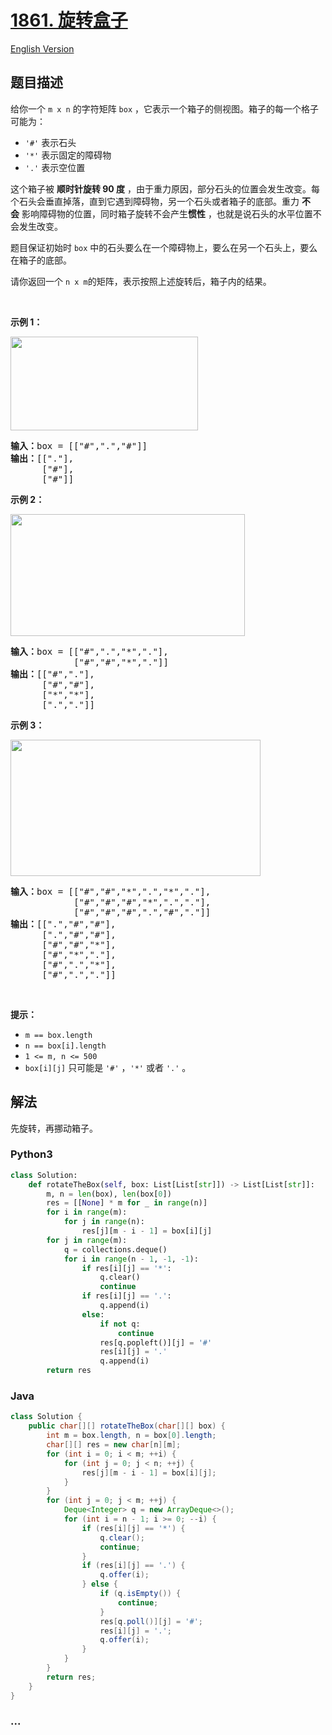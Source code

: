 # [1861. 旋转盒子](https://leetcode-cn.com/problems/rotating-the-box)

[English Version](https://github.com/yanglr/leetcode-ac/blob/master/assets/1800-1899/1861.Rotating%20the%20Box/README_EN.md)

## 题目描述

<!-- 这里写题目描述 -->

<p>给你一个 <code>m x n</code> 的字符矩阵 <code>box</code> ，它表示一个箱子的侧视图。箱子的每一个格子可能为：</p>

<ul>
	<li><code>'#'</code> 表示石头</li>
	<li><code>'*'</code> 表示固定的障碍物</li>
	<li><code>'.'</code> 表示空位置</li>
</ul>

<p>这个箱子被 <strong>顺时针旋转 90 度</strong> ，由于重力原因，部分石头的位置会发生改变。每个石头会垂直掉落，直到它遇到障碍物，另一个石头或者箱子的底部。重力 <strong>不会</strong> 影响障碍物的位置，同时箱子旋转不会产生<strong>惯性</strong> ，也就是说石头的水平位置不会发生改变。</p>

<p>题目保证初始时 <code>box</code> 中的石头要么在一个障碍物上，要么在另一个石头上，要么在箱子的底部。</p>

<p>请你返回一个<em> </em><code>n x m</code>的矩阵，表示按照上述旋转后，箱子内的结果。</p>

<p> </p>

<p><strong>示例 1：</strong></p>
<p><img alt="" src="https://cdn.jsdelivr.net/gh/yanglr/leetcode-ac@master/assets/1800-1899/1861.Rotating%20the%20Box/images/rotatingtheboxleetcodewithstones.png" style="width: 300px; height: 150px;"></p>

<pre><b>输入：</b>box = [["#",".","#"]]
<b>输出：</b>[["."],
      ["#"],
      ["#"]]
</pre>

<p><strong>示例 2：</strong></p>

<p><img alt="" src="https://cdn.jsdelivr.net/gh/yanglr/leetcode-ac@master/assets/1800-1899/1861.Rotating%20the%20Box/images/rotatingtheboxleetcode2withstones.png" style="width: 375px; height: 195px;"></p>

<pre><b>输入：</b>box = [["#",".","*","."],
            ["#","#","*","."]]
<b>输出：</b>[["#","."],
      ["#","#"],
      ["*","*"],
      [".","."]]
</pre>

<p><strong>示例 3：</strong></p>

<p><img alt="" src="https://cdn.jsdelivr.net/gh/yanglr/leetcode-ac@master/assets/1800-1899/1861.Rotating%20the%20Box/images/rotatingtheboxleetcode3withstone.png" style="width: 400px; height: 218px;"></p>

<pre><b>输入：</b>box = [["#","#","*",".","*","."],
            ["#","#","#","*",".","."],
            ["#","#","#",".","#","."]]
<b>输出：</b>[[".","#","#"],
      [".","#","#"],
      ["#","#","*"],
      ["#","*","."],
      ["#",".","*"],
      ["#",".","."]]
</pre>

<p> </p>

<p><strong>提示：</strong></p>

<ul>
	<li><code>m == box.length</code></li>
	<li><code>n == box[i].length</code></li>
	<li><code>1 &lt;= m, n &lt;= 500</code></li>
	<li><code>box[i][j]</code> 只可能是 <code>'#'</code> ，<code>'*'</code> 或者 <code>'.'</code> 。</li>
</ul>

## 解法

<!-- 这里可写通用的实现逻辑 -->

先旋转，再挪动箱子。

<!-- tabs:start -->

### **Python3**

<!-- 这里可写当前语言的特殊实现逻辑 -->

```python
class Solution:
    def rotateTheBox(self, box: List[List[str]]) -> List[List[str]]:
        m, n = len(box), len(box[0])
        res = [[None] * m for _ in range(n)]
        for i in range(m):
            for j in range(n):
                res[j][m - i - 1] = box[i][j]
        for j in range(m):
            q = collections.deque()
            for i in range(n - 1, -1, -1):
                if res[i][j] == '*':
                    q.clear()
                    continue
                if res[i][j] == '.':
                    q.append(i)
                else:
                    if not q:
                        continue
                    res[q.popleft()][j] = '#'
                    res[i][j] = '.'
                    q.append(i)
        return res
```

### **Java**

<!-- 这里可写当前语言的特殊实现逻辑 -->

```java
class Solution {
    public char[][] rotateTheBox(char[][] box) {
        int m = box.length, n = box[0].length;
        char[][] res = new char[n][m];
        for (int i = 0; i < m; ++i) {
            for (int j = 0; j < n; ++j) {
                res[j][m - i - 1] = box[i][j];
            }
        }
        for (int j = 0; j < m; ++j) {
            Deque<Integer> q = new ArrayDeque<>();
            for (int i = n - 1; i >= 0; --i) {
                if (res[i][j] == '*') {
                    q.clear();
                    continue;
                }
                if (res[i][j] == '.') {
                    q.offer(i);
                } else {
                    if (q.isEmpty()) {
                        continue;
                    }
                    res[q.poll()][j] = '#';
                    res[i][j] = '.';
                    q.offer(i);
                }
            }
        }
        return res;
    }
}
```

### **...**

```

```

<!-- tabs:end -->
